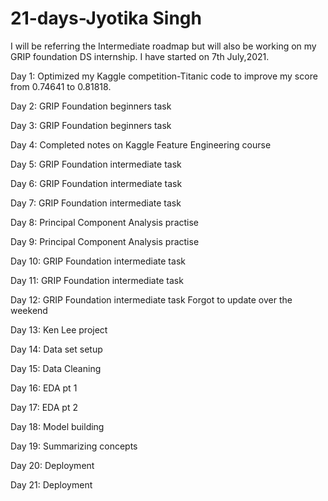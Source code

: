 # 21-days-Jyotika Singh
I will be referring the Intermediate roadmap but will also be working on my GRIP foundation DS internship.
I have started on 7th July,2021.

Day 1: Optimized my Kaggle competition-Titanic code to improve my score from 0.74641 to 0.81818.

Day 2: GRIP Foundation beginners task

Day 3: GRIP Foundation beginners task

Day 4: Completed notes on Kaggle Feature Engineering course

Day 5: GRIP Foundation intermediate task

Day 6: GRIP Foundation intermediate task

Day 7: GRIP Foundation intermediate task

Day 8: Principal Component Analysis practise

Day 9: Principal Component Analysis practise

Day 10: GRIP Foundation intermediate task

Day 11: GRIP Foundation intermediate task

Day 12: GRIP Foundation intermediate task 
Forgot to update over the weekend

Day 13: Ken Lee project

Day 14: Data set setup

Day 15: Data Cleaning

Day 16: EDA pt 1

Day 17: EDA pt 2

Day 18: Model building

Day 19: Summarizing concepts

Day 20: Deployment

Day 21: Deployment


